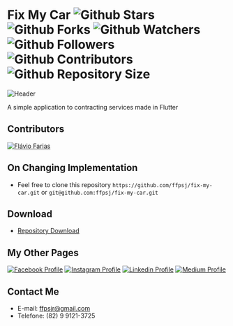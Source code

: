 # Fix My Car ![Github Stars](https://img.shields.io/github/stars/ffpsj/fix-my-car.svg?label=Stars) ![Github Forks](https://img.shields.io/github/forks/ffpsj/fix-my-car.svg?label=Forks) ![Github Watchers](https://img.shields.io/github/watchers/ffpsj/fix-my-car.svg?label=Watchers) ![Github Followers](https://img.shields.io/github/followers/ffpsj.svg?label=Followers) ![Github Contributors](https://img.shields.io/github/contributors/ffpsj/fix-my-car.svg?label=Contributors) ![Github Repository Size](https://img.shields.io/github/repo-size/ffpsj/fix-my-car.svg?label=Size)

![Header](https://i.imgur.com/kZIE50g.png)

A simple application to contracting services made in Flutter

## Contributors
<a href="https://github.com/ffpsj"><img src="https://i.imgur.com/TlK8zDB.png" title="Flávio Farias"></a>

## On Changing Implementation
+ Feel free to clone this repository `https://github.com/ffpsj/fix-my-car.git` or `git@github.com:ffpsj/fix-my-car.git`

## Download
+ [Repository Download](https://github.com/ffpsj/fix-my-car/archive/master.zip)

## My Other Pages
<a href="https://www.facebook.com/flaviofariasjr"><img src="https://i.imgur.com/bHRTPvs.png" title="Facebook Profile"></a> <a href="https://www.instagram.com/flavioaq2"><img src="https://i.imgur.com/VrYSoc0.png" title="Instagram Profile"></a> <a href="https://www.linkedin.com/in/ffpsj"><img src="https://i.imgur.com/ERL5FFt.png" title="Linkedin Profile"></a> <a href="https://www.medium.com/@ffpsj"><img src="https://i.imgur.com/UPR0HtK.png" title="Medium Profile"></a>

## Contact Me
+ E-mail: ffpsjr@gmail.com
+ Telefone: (82) 9 9121-3725
